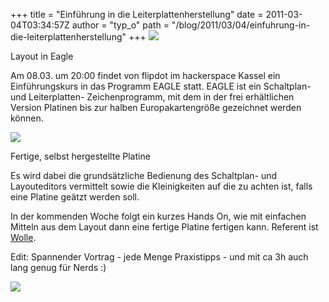 +++
title = "Einführung in die Leiterplattenherstellung"
date = 2011-03-04T03:34:57Z
author = "typ_o"
path = "/blog/2011/03/04/einfuhrung-in-die-leiterplattenherstellung"
+++
[![](https://flipdot.org/blog/uploads/eagle.serendipityThumb.png)](https://flipdot.org/blog/uploads/eagle.png)

Layout in Eagle

Am 08.03. um 20:00 findet von flipdot im hackerspace Kassel ein
Einführungskurs in das Programm EAGLE statt. EAGLE ist ein Schaltplan-
und Leiterplatten- Zeichenprogramm, mit dem in der frei erhältlichen
Version Platinen bis zur halben Europakartengröße gezeichnet werden
können.

[![](https://flipdot.org/blog/uploads/11-Bestueckt.serendipityThumb.jpg)](https://flipdot.org/blog/uploads/11-Bestueckt.jpg)

Fertige, selbst hergestellte Platine

Es wird dabei die grundsätzliche Bedienung des Schaltplan- und
Layouteditors vermittelt sowie die Kleinigkeiten auf die zu achten ist,
falls eine Platine geätzt werden soll.

In der kommenden Woche folgt ein kurzes Hands On, wie mit einfachen
Mitteln aus dem Layout dann eine fertige Platine fertigen kann. Referent
ist [Wolle](http://blog.elektrowolle.de/).

Edit: Spannender Vortrag - jede Menge Praxistipps - und mit ca 3h auch
lang genug für Nerds :)

![](https://flipdot.org/blog/uploads/eagle.jpg)
